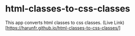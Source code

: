 # html-classes-to-css-classes
This app converts html classes to css classes.
(Live Link)[https://harunfr.github.io/html-classes-to-css-classes/]
